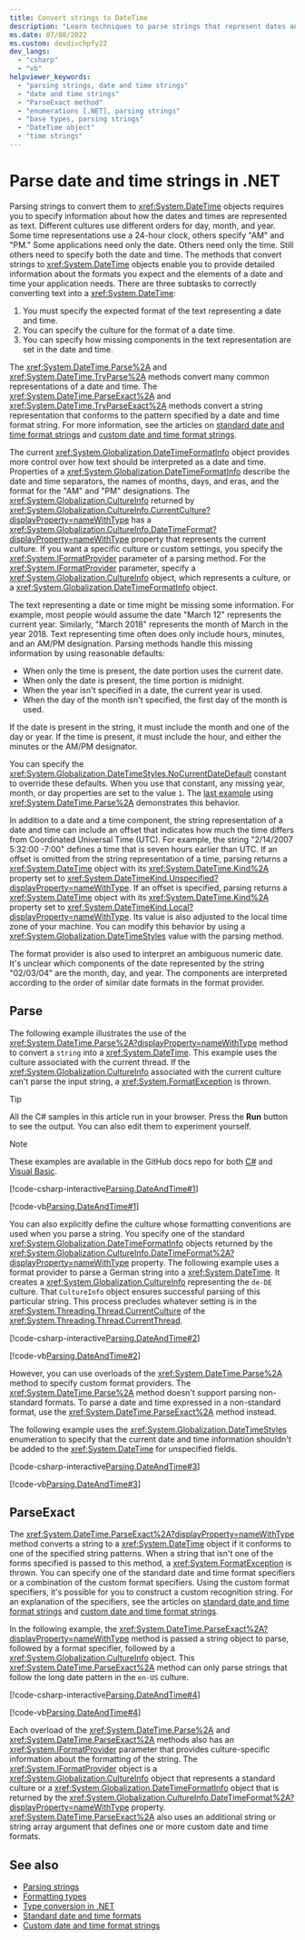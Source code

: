 ```yaml
---
title: Convert strings to DateTime
description: "Learn techniques to parse strings that represent dates and times to create a DateTime from the date and time string."
ms.date: 07/08/2022
ms.custom: devdivchpfy22
dev_langs:
  - "csharp"
  - "vb"
helpviewer_keywords:
  - "parsing strings, date and time strings"
  - "date and time strings"
  - "ParseExact method"
  - "enumerations [.NET], parsing strings"
  - "base types, parsing strings"
  - "DateTime object"
  - "time strings"
---
```

# Parse date and time strings in .NET

Parsing strings to convert them to <xref:System.DateTime> objects requires you to specify information about how the dates and times are represented as text. Different cultures use different orders for day, month, and year. Some time representations use a 24-hour clock, others specify "AM" and "PM." Some applications need only the date. Others need only the time. Still others need to specify both the date and time. The methods that convert strings to <xref:System.DateTime> objects enable you to provide detailed information about the formats you expect and the elements of a date and time your application needs. There are three subtasks to correctly converting text into a <xref:System.DateTime>:

1. You must specify the expected format of the text representing a date and time.
1. You can specify the culture for the format of a date time.
1. You can specify how missing components in the text representation are set in the date and time.

The <xref:System.DateTime.Parse%2A> and <xref:System.DateTime.TryParse%2A> methods convert many common representations of a date and time. The <xref:System.DateTime.ParseExact%2A> and <xref:System.DateTime.TryParseExact%2A> methods convert a string representation that conforms to the pattern specified by a date and time format string. For more information, see the articles on [standard date and time format strings](standard-date-and-time-format-strings.md) and [custom date and time format strings](custom-date-and-time-format-strings.md).

The current <xref:System.Globalization.DateTimeFormatInfo> object provides more control over how text should be interpreted as a date and time. Properties of a <xref:System.Globalization.DateTimeFormatInfo> describe the date and time separators, the names of months, days, and eras, and the format for the "AM" and "PM" designations. The <xref:System.Globalization.CultureInfo> returned by <xref:System.Globalization.CultureInfo.CurrentCulture?displayProperty=nameWithType> has a <xref:System.Globalization.CultureInfo.DateTimeFormat?displayProperty=nameWithType> property that represents the current culture. If you want a specific culture or custom settings, you specify the <xref:System.IFormatProvider> parameter of a parsing method. For the <xref:System.IFormatProvider> parameter, specify a <xref:System.Globalization.CultureInfo> object, which represents a culture, or a <xref:System.Globalization.DateTimeFormatInfo> object.

The text representing a date or time might be missing some information. For example, most people would assume the date "March 12" represents the current year. Similarly, "March 2018" represents the month of March in the year 2018. Text representing time often does only include hours, minutes, and an AM/PM designation. Parsing methods handle this missing information by using reasonable defaults:

- When only the time is present, the date portion uses the current date.
- When only the date is present, the time portion is midnight.
- When the year isn't specified in a date, the current year is used.
- When the day of the month isn't specified, the first day of the month is used.

If the date is present in the string, it must include the month and one of the day or year. If the time is present, it must include the hour, and either the minutes or the AM/PM designator.

You can specify the <xref:System.Globalization.DateTimeStyles.NoCurrentDateDefault> constant to override these defaults. When you use that constant, any missing year, month, or day properties are set to the value `1`. The [last example](#styles-example) using <xref:System.DateTime.Parse%2A> demonstrates this behavior.

In addition to a date and a time component, the string representation of a date and time can include an offset that indicates how much the time differs from Coordinated Universal Time (UTC). For example, the string "2/14/2007 5:32:00 -7:00" defines a time that is seven hours earlier than UTC. If an offset is omitted from the string representation of a time, parsing returns a <xref:System.DateTime> object with its <xref:System.DateTime.Kind%2A> property set to <xref:System.DateTimeKind.Unspecified?displayProperty=nameWithType>. If an offset is specified, parsing returns a <xref:System.DateTime> object with its <xref:System.DateTime.Kind%2A> property set to <xref:System.DateTimeKind.Local?displayProperty=nameWithType>. Its value is also adjusted to the local time zone of your machine. You can modify this behavior by using a <xref:System.Globalization.DateTimeStyles> value with the parsing method.

The format provider is also used to interpret an ambiguous numeric date. It's unclear which components of the date represented by the string "02/03/04" are the month, day, and year. The components are interpreted according to the order of similar date formats in the format provider.

## Parse

The following example illustrates the use of the <xref:System.DateTime.Parse%2A?displayProperty=nameWithType> method to convert a `string` into a <xref:System.DateTime>. This example uses the culture associated with the current thread. If the <xref:System.Globalization.CultureInfo> associated with the current culture can't parse the input string, a <xref:System.FormatException> is thrown.

> [!TIP]
> All the C# samples in this article run in your browser. Press the **Run** button to see the output. You can also edit them to experiment yourself.

> [!NOTE]
> These examples are available in the GitHub docs repo for both [C#](https://github.com/dotnet/docs/tree/main/samples/snippets/csharp/how-to/conversions) and [Visual Basic](https://github.com/dotnet/docs/tree/main/samples/snippets/visualbasic/how-to/conversions).

<!-- replaycheck-task id="d52b6848" -->
[!code-csharp-interactive[Parsing.DateAndTime#1](../../../samples/snippets/csharp/how-to/conversions/StringToDateTime.cs#1)]
<!-- replaycheck-task id="ea473259" -->
[!code-vb[Parsing.DateAndTime#1](../../../samples/snippets/visualbasic/how-to/conversions/Program.vb#1)]

You can also explicitly define the culture whose formatting conventions are used when you parse a string. You specify one of the standard <xref:System.Globalization.DateTimeFormatInfo> objects returned by the <xref:System.Globalization.CultureInfo.DateTimeFormat%2A?displayProperty=nameWithType> property. The following example uses a format provider to parse a German string into a <xref:System.DateTime>. It creates a <xref:System.Globalization.CultureInfo> representing the `de-DE` culture. That `CultureInfo` object ensures successful parsing of this particular string. This process precludes whatever setting is in the <xref:System.Threading.Thread.CurrentCulture> of the <xref:System.Threading.Thread.CurrentThread>.

<!-- replaycheck-task id="266680f1" -->
[!code-csharp-interactive[Parsing.DateAndTime#2](../../../samples/snippets/csharp/how-to/conversions/StringToDateTime.cs#2)]
<!-- replaycheck-task id="27270424" -->
[!code-vb[Parsing.DateAndTime#2](../../../samples/snippets/visualbasic/how-to/conversions/Program.vb#2)]

However, you can use overloads of the <xref:System.DateTime.Parse%2A> method to specify custom format providers. The <xref:System.DateTime.Parse%2A> method doesn't support parsing non-standard formats. To parse a date and time expressed in a non-standard format, use the <xref:System.DateTime.ParseExact%2A> method instead.

<a name="styles-example"></a>The following example uses the <xref:System.Globalization.DateTimeStyles> enumeration to specify that the current date and time information shouldn't be added to the <xref:System.DateTime> for unspecified fields.

<!-- replaycheck-task id="47eebc87" -->
[!code-csharp-interactive[Parsing.DateAndTime#3](../../../samples/snippets/csharp/how-to/conversions/StringToDateTime.cs#3)]
<!-- replaycheck-task id="58d2b2d0" -->
[!code-vb[Parsing.DateAndTime#3](../../../samples/snippets/visualbasic/how-to/conversions/Program.vb#3)]

## ParseExact

The <xref:System.DateTime.ParseExact%2A?displayProperty=nameWithType> method converts a string to a <xref:System.DateTime> object if it conforms to one of the specified string patterns. When a string that isn't one of the forms specified is passed to this method, a <xref:System.FormatException> is thrown. You can specify one of the standard date and time format specifiers or a combination of the custom format specifiers. Using the custom format specifiers, it's possible for you to construct a custom recognition string. For an explanation of the specifiers, see the articles on [standard date and time format strings](standard-date-and-time-format-strings.md) and [custom date and time format strings](custom-date-and-time-format-strings.md).

In the following example, the <xref:System.DateTime.ParseExact%2A?displayProperty=nameWithType> method is passed a string object to parse, followed by a format specifier, followed by a <xref:System.Globalization.CultureInfo> object. This <xref:System.DateTime.ParseExact%2A> method can only parse strings that follow the long date pattern in the `en-US` culture.

<!-- replaycheck-task id="5c89e019" -->
[!code-csharp-interactive[Parsing.DateAndTime#4](../../../samples/snippets/csharp/how-to/conversions/StringToDateTime.cs#4)]
<!-- replaycheck-task id="5e4c81f5" -->
[!code-vb[Parsing.DateAndTime#4](../../../samples/snippets/visualbasic/how-to/conversions/Program.vb#4)]

Each overload of the <xref:System.DateTime.Parse%2A> and <xref:System.DateTime.ParseExact%2A> methods also has an <xref:System.IFormatProvider> parameter that provides culture-specific information about the formatting of the string. The <xref:System.IFormatProvider> object is a <xref:System.Globalization.CultureInfo> object that represents a standard culture or a <xref:System.Globalization.DateTimeFormatInfo> object that is returned by the <xref:System.Globalization.CultureInfo.DateTimeFormat%2A?displayProperty=nameWithType> property. <xref:System.DateTime.ParseExact%2A> also uses an additional string or string array argument that defines one or more custom date and time formats.

## See also

- [Parsing strings](parsing-strings.md)
- [Formatting types](formatting-types.md)
- [Type conversion in .NET](type-conversion.md)
- [Standard date and time formats](standard-date-and-time-format-strings.md)
- [Custom date and time format strings](custom-date-and-time-format-strings.md)
